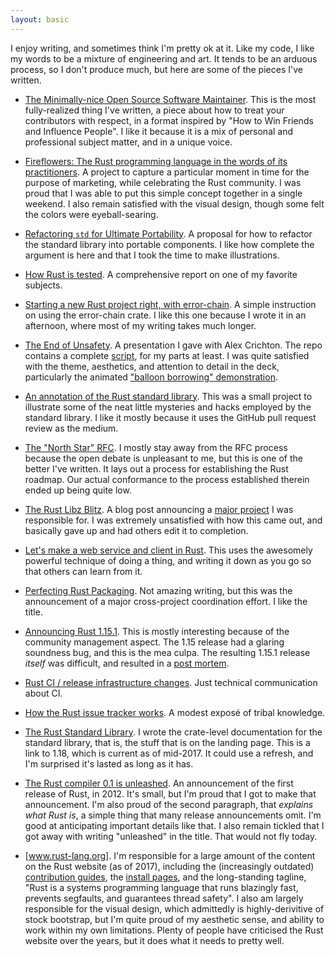 ```yaml
---
layout: basic
---
```


I enjoy writing, and sometimes think I'm pretty ok at it. Like my
code, I like my words to be a mixture of engineering and art. It tends
to be an arduous process, so I don't produce much, but here are some
of the pieces I've written.

* [The Minimally-nice Open Source Software Maintainer][nice]. This is
  the most fully-realized thing I've written, a piece about how to
  treat your contributors with respect, in a format inspired by "How
  to Win Friends and Influence People". I like it because it is a mix
  of personal and professional subject matter, and in a unique voice.

* [Fireflowers: The Rust programming language in the words of its
  practitioners][ff]. A project to capture a particular moment in time
  for the purpose of marketing, while celebrating the Rust community.
  I was proud that I was able to put this simple concept together in a
  single weekend. I also remain satisfied with the visual design,
  though some felt the colors were eyeball-searing.

* [Refactoring `std` for Ultimate Portability][r]. A proposal for how
  to refactor the standard library into portable components. I like
  how complete the argument is here and that I took the time to make
  illustrations.

* [How Rust is tested][t]. A comprehensive report on one of my
  favorite subjects.

* [Starting a new Rust project right, with error-chain][ec]. A simple
  instruction on using the error-chain crate. I like this one because
  I wrote it in an afternoon, where most of my writing takes much
  longer.

* [The End of Unsafety][unsafety]. A presentation I gave with Alex
  Crichton. The repo contains a complete [script], for my parts at
  least. I was quite satisfied with the theme, aesthetics, and
  attention to detail in the deck, particularly the animated ["balloon
  borrowing" demonstration][bb].

* [An annotation of the Rust standard library][astd]. This was a small
  project to illustrate some of the neat little mysteries and hacks
  employed by the standard library. I like it mostly because it uses
  the GitHub pull request review as the medium.

* [The "North Star" RFC][ns]. I mostly stay away from the RFC process
  because the open debate is unpleasant to me, but this is one of the
  better I've written. It lays out a process for establishing the Rust
  roadmap. Our actual conformance to the process established therein
  ended up being quite low.

* [The Rust Libz Blitz][blitz1]. A blog post announcing a [major
  project][blitz2] I was responsible for. I was extremely unsatisfied
  with how this came out, and basically gave up and had others edit it
  to completion.

* [Let's make a web service and client in Rust][httptest]. This uses
  the awesomely powerful technique of doing a thing, and writing it
  down as you go so that others can learn from it.

* [Perfecting Rust Packaging][prp]. Not amazing writing, but this was
  the announcement of a major cross-project coordination effort. I
  like the title.

* [Announcing Rust 1.15.1][151]. This is mostly interesting because of
  the community management aspect. The 1.15 release had a glaring
  soundness bug, and this is the mea culpa. The resulting 1.15.1
  release _itself_ was difficult, and resulted in a [post mortem].

* [Rust CI / release infrastructure changes][ci]. Just technical
  communication about CI.

* [How the Rust issue tracker works][i]. A modest exposé of tribal
  knowledge.

* [The Rust Standard Library][std]. I wrote the crate-level
  documentation for the standard library, that is, the stuff that is
  on the landing page. This is a link to 1.18, which is current
  as of mid-2017. It could use a refresh, and I'm surprised it's
  lasted as long as it has.

* [The Rust compiler 0.1 is unleashed][0.1]. An announcement of the
  first release of Rust, in 2012. It's small, but I'm proud that I got
  to make that announcement. I'm also proud of the second paragraph,
  that _explains what Rust is_, a simple thing that many release
  announcements omit. I'm good at anticipating important details like
  that. I also remain tickled that I got away with writing "unleashed"
  in the title. That would not fly today.

* [www.rust-lang.org]. I'm responsible for a large amount of the
  content on the Rust website (as of 2017), including the
  (increasingly outdated) [contribution guides], the [install pages],
  and the long-standing tagline, "Rust is a systems programming
  language that runs blazingly fast, prevents segfaults, and
  guarantees thread safety". I also am largely responsible for the
  visual design, which admittedly is highly-derivitive of stock
  bootstrap, but I'm quite proud of my aesthetic sense, and ability to
  work within my own limitations. Plenty of people have criticised the
  Rust website over the years, but it does what it needs to pretty
  well.

[0.1]: https://mail.mozilla.org/pipermail/rust-dev/2012-January/001256.html
[151]: https://internals.rust-lang.org/t/rust-ci-release-infrastructure-changes/4489
[astd]: https://github.com/brson/annotated-std-rs/commit/e50c2b16455ceff29488bf1f058b6c10906ef990
[bb]: https://brson.github.io/the-end-of-unsafety/#/BAL
[blitz1]: https://blog.rust-lang.org/2017/05/05/libz-blitz.html
[blitz2]: https://internals.rust-lang.org/t/rust-libz-blitz/5184
[ci]: https://internals.rust-lang.org/t/rust-ci-release-infrastructure-changes/4489
[contribution guides]: https://www.rust-lang.org/en-US/contribute.html
[ec]: http://brson.github.io/2016/11/30/starting-with-error-chain
[ff]: https://brson.github.io/fireflowers
[httptest]: https://github.com/brson/httptest
[i]: https://internals.rust-lang.org/t/how-the-rust-issue-tracker-works/3951
[install pages]: https://www.rust-lang.org/en-US/install.html
[nice]: http://brson.github.io/2017/04/05/minimally-nice-maintainer
[ns]: https://github.com/rust-lang/rfcs/blob/master/text/1728-north-star.md
[post mortem]: https://internals.rust-lang.org/t/rust-1-15-1-release-postmortem/4766
[prp]: https://internals.rust-lang.org/t/perfecting-rust-packaging/2623
[r]: https://internals.rust-lang.org/t/refactoring-std-for-ultimate-portability/4301
[script]: https://github.com/brson/the-end-of-unsafety/blob/master/script.md
[std]: https://doc.rust-lang.org/1.18.0/std/
[t]: https://brson.github.io/2017/07/10/how-rust-is-tested
[tls]: https://groups.google.com/d/msg/mozilla.dev.servo/3mfkRehXAo4/MXTzpqsFAQAJ
[unsafety]: https://brson.github.io/the-end-of-unsafety/#/INTRO
[www.rust-lang.org]: https://www.rust-lang.org
